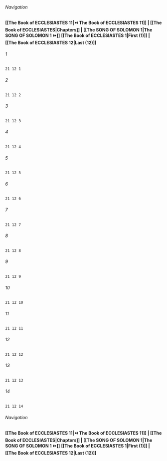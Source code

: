 
###### Navigation
**[[The Book of ECCLESIASTES 11|⏪ The Book of ECCLESIASTES 11]] | [[The Book of ECCLESIASTES|Chapters]] | [[The SONG OF SOLOMON 1|The SONG OF SOLOMON 1 ⏩]]**
**[[The Book of ECCLESIASTES 1|First (1)]] | [[The Book of ECCLESIASTES 12|Last (12)]]**

###### 1
``` verse
21 12 1 
```
###### 2
``` verse
21 12 2 
```
###### 3
``` verse
21 12 3 
```
###### 4
``` verse
21 12 4 
```
###### 5
``` verse
21 12 5 
```
###### 6
``` verse
21 12 6 
```
###### 7
``` verse
21 12 7 
```
###### 8
``` verse
21 12 8 
```
###### 9
``` verse
21 12 9 
```
###### 10
``` verse
21 12 10 
```
###### 11
``` verse
21 12 11 
```
###### 12
``` verse
21 12 12 
```
###### 13
``` verse
21 12 13 
```
###### 14
``` verse
21 12 14 
```

###### Navigation
**[[The Book of ECCLESIASTES 11|⏪ The Book of ECCLESIASTES 11]] | [[The Book of ECCLESIASTES|Chapters]] | [[The SONG OF SOLOMON 1|The SONG OF SOLOMON 1 ⏩]]**
**[[The Book of ECCLESIASTES 1|First (1)]] | [[The Book of ECCLESIASTES 12|Last (12)]]**

